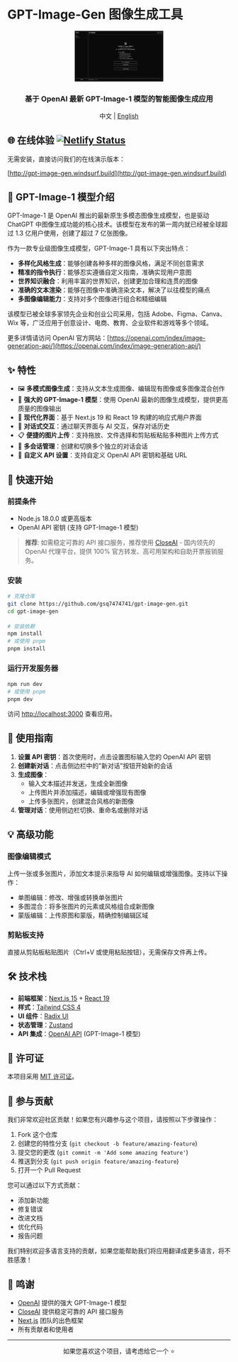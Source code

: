 # GPT-Image-Gen 图像生成工具

<div align="center">
  <img src="public/screenshot.png" alt="GPT-Image-Gen Screenshot" width="200"/>
  <h3>基于 OpenAI 最新 GPT-Image-1 模型的智能图像生成应用</h3>
  <p>中文 | <a href="README.en.md">English</a></p>
</div>

## 🌐 在线体验 [![Netlify Status](https://api.netlify.com/api/v1/badges/bad752a0-0023-4bc2-bd45-e29b7da1eb94/deploy-status)](https://app.netlify.com/sites/gpt-image-gen-51v7f/deploys)

无需安装，直接访问我们的在线演示版本：

[http://gpt-image-gen.windsurf.build](http://gpt-image-gen.windsurf.build)

## 🌟 GPT-Image-1 模型介绍

GPT-Image-1 是 OpenAI 推出的最新原生多模态图像生成模型，也是驱动 ChatGPT 中图像生成功能的核心技术。该模型在发布的第一周内就已经被全球超过 1.3 亿用户使用，创建了超过 7 亿张图像。

作为一款专业级图像生成模型，GPT-Image-1 具有以下突出特点：

- **多样化风格生成**：能够创建各种多样的图像风格，满足不同创意需求
- **精准的指令执行**：能够忍实遵循自定义指南，准确实现用户意图
- **世界知识融合**：利用丰富的世界知识，创建更加合理和连贯的图像
- **准确的文本渲染**：能够在图像中准确渲染文本，解决了以往模型的痛点
- **多图像编辑能力**：支持对多个图像进行组合和精细编辑

该模型已被全球多家领先企业和创业公司采用，包括 Adobe、Figma、Canva、Wix 等，广泛应用于创意设计、电商、教育、企业软件和游戏等多个领域。

更多详情请访问 OpenAI 官方网站：[https://openai.com/index/image-generation-api/](https://openai.com/index/image-generation-api/)

## ✨ 特性

- 🖼️ **多模式图像生成**：支持从文本生成图像、编辑现有图像或多图像混合创作
- 🧠 **强大的 GPT-Image-1 模型**：使用 OpenAI 最新的图像生成模型，提供更高质量的图像输出
- 📱 **现代化界面**：基于 Next.js 19 和 React 19 构建的响应式用户界面
- 💬 **对话式交互**：通过聊天界面与 AI 交互，保存对话历史
- 📋 **便捷的图片上传**：支持拖放、文件选择和剪贴板粘贴多种图片上传方式
- 🔄 **多会话管理**：创建和切换多个独立的对话会话
- 🔧 **自定义 API 设置**：支持自定义 OpenAI API 密钥和基础 URL

## 🚀 快速开始

### 前提条件

- Node.js 18.0.0 或更高版本
- OpenAI API 密钥 (支持 GPT-Image-1 模型)

> **推荐**: 如需稳定可靠的 API 接口服务，推荐使用 [CloseAI](https://referer.shadowai.xyz/r/17236) - 国内领先的 OpenAI 代理平台，提供 100% 官方转发、高可用架构和自助开票报销服务。

### 安装

```bash
# 克隆仓库
git clone https://github.com/gsq7474741/gpt-image-gen.git
cd gpt-image-gen

# 安装依赖
npm install
# 或使用 pnpm
pnpm install
```

### 运行开发服务器

```bash
npm run dev
# 或使用 pnpm
pnpm dev
```

访问 [http://localhost:3000](http://localhost:3000) 查看应用。

## 📖 使用指南

1. **设置 API 密钥**：首次使用时，点击设置图标输入您的 OpenAI API 密钥
2. **创建新对话**：点击侧边栏中的"新对话"按钮开始新的会话
3. **生成图像**：
   - 输入文本描述并发送，生成全新图像
   - 上传图片并添加描述，编辑或增强现有图像
   - 上传多张图片，创建混合风格的新图像
4. **管理对话**：使用侧边栏切换、重命名或删除对话

## 💡 高级功能

### 图像编辑模式

上传一张或多张图片，添加文本提示来指导 AI 如何编辑或增强图像。支持以下操作：

- 单图编辑：修改、增强或转换单张图片
- 多图混合：将多张图片的元素或风格组合成新图像
- 蒙版编辑：上传原图和蒙版，精确控制编辑区域

### 剪贴板支持

直接从剪贴板粘贴图片（Ctrl+V 或使用粘贴按钮），无需保存文件再上传。

## 🛠️ 技术栈

- **前端框架**：[Next.js 15](https://nextjs.org/) + [React 19](https://reactjs.org/)
- **样式**：[Tailwind CSS 4](https://tailwindcss.com/)
- **UI 组件**：[Radix UI](https://www.radix-ui.com/)
- **状态管理**：[Zustand](https://github.com/pmndrs/zustand)
- **API 集成**：[OpenAI API](https://platform.openai.com/) (GPT-Image-1 模型)

## 📝 许可证

本项目采用 [MIT 许可证](LICENSE)。

## 👷 参与贡献

我们非常欢迎社区贡献！如果您有兴趣参与这个项目，请按照以下步骤操作：

1. Fork 这个仓库
2. 创建您的特性分支 (`git checkout -b feature/amazing-feature`)
3. 提交您的更改 (`git commit -m 'Add some amazing feature'`)
4. 推送到分支 (`git push origin feature/amazing-feature`)
5. 打开一个 Pull Request

您可以通过以下方式贡献：

- 添加新功能
- 修复错误
- 改进文档
- 优化代码
- 报告问题

我们特别欢迎多语言支持的贡献，如果您能帮助我们将应用翻译成更多语言，将不胜感激！

## 🙏 鸣谢

- [OpenAI](https://openai.com/) 提供的强大 GPT-Image-1 模型
- [CloseAI](https://referer.shadowai.xyz/r/17236) 提供稳定可靠的 API 接口服务
- [Next.js](https://nextjs.org/) 团队的出色框架
- 所有贡献者和使用者

---

<div align="center">
  <p>如果您喜欢这个项目，请考虑给它一个 ⭐️</p>
</div>
